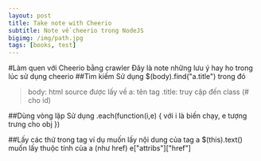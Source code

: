 ```yaml
---
layout: post
title: Take note with Cheerio
subtitle: Note về cheerio trong NodeJS
bigimg: /img/path.jpg
tags: [books, test]
---
```

#Làm quen với Cheerio bằng crawler
Đây là note những lưu ý hay ho trong lúc sử dụng cheerio
##Tìm kiếm
Sử dụng $(body).find("a.title") trong đó 
> body: html source được lấy về
> a: tên tag 
> .title: truy cập đến class (# cho id)

##Dùng vòng lặp
Sử dụng .each(function(i,e) {
	với i là biến chạy,
	e tượng trưng cho obj
})

##Lấy các thứ trong tag
ví dụ muốn lấy nội dung của tag a
$(this).text()
muốn lấy thuộc tính của a (như href)
e["attribs"]["href"]
